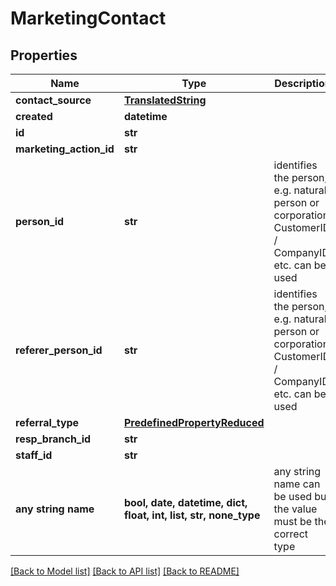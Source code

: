 # MarketingContact


## Properties
Name | Type | Description | Notes
------------ | ------------- | ------------- | -------------
**contact_source** | [**TranslatedString**](TranslatedString.md) |  | [optional] 
**created** | **datetime** |  | [optional] 
**id** | **str** |  | [optional] 
**marketing_action_id** | **str** |  | [optional] 
**person_id** | **str** | identifies the person, e.g. natural person or corporation. CustomerID / CompanyID etc. can be used | [optional] 
**referer_person_id** | **str** | identifies the person, e.g. natural person or corporation. CustomerID / CompanyID etc. can be used | [optional] 
**referral_type** | [**PredefinedPropertyReduced**](PredefinedPropertyReduced.md) |  | [optional] 
**resp_branch_id** | **str** |  | [optional] 
**staff_id** | **str** |  | [optional] 
**any string name** | **bool, date, datetime, dict, float, int, list, str, none_type** | any string name can be used but the value must be the correct type | [optional]

[[Back to Model list]](../README.md#documentation-for-models) [[Back to API list]](../README.md#documentation-for-api-endpoints) [[Back to README]](../README.md)


